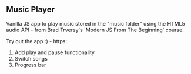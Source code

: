 ## Music Player

Vanilla JS app to play music stored in the "music folder" using the HTML5 audio API - from Brad Trversy's 'Modern JS From The Beginning' course.

Try out the app :) - https:

1. Add play and pause functionality
2. Switch songs
3. Progress bar
